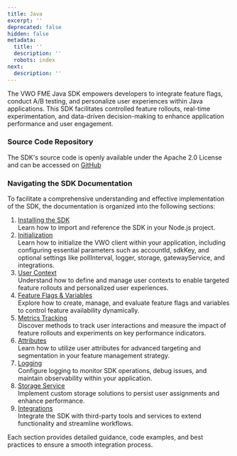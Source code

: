 ```yaml
---
title: Java
excerpt: ''
deprecated: false
hidden: false
metadata:
  title: ''
  description: ''
  robots: index
next:
  description: ''
---
```

The VWO FME Java SDK empowers developers to integrate feature flags, conduct A/B testing, and personalize user experiences within Java applications. This SDK facilitates controlled feature rollouts, real-time experimentation, and data-driven decision-making to enhance application performance and user engagement.

### Source Code Repository

The SDK's source code is openly available under the Apache 2.0 License and can be accessed on [GitHub](https://github.com/wingify/vwo-fme-java-sdk)

### Navigating the SDK Documentation

To facilitate a comprehensive understanding and effective implementation of the SDK, the documentation is organized into the following sections:

1. [Installing the SDK](doc:fme-java-install)\
   Learn how to import and reference the SDK in your Node.js project.
2. [Initialization](doc:fme-java-initialization)\
   Learn how to initialize the VWO client within your application, including configuring essential parameters such as accountId, sdkKey, and optional settings like pollInterval, logger, storage, gatewayService, and integrations.
3. [User Context](doc:fme-java-context)\
   Understand how to define and manage user contexts to enable targeted feature rollouts and personalized user experiences.
4. [Feature Flags & Variables](doc:fme-node-flags)\
   Explore how to create, manage, and evaluate feature flags and variables to control feature availability dynamically.
5. [Metrics Tracking](doc:fme-java-metrics)\
   Discover methods to track user interactions and measure the impact of feature rollouts and experiments on key performance indicators.
6. [Attributes](doc:fme-node-attributes)\
   Learn how to utilize user attributes for advanced targeting and segmentation in your feature management strategy.
7. [Logging](doc:fme-java-logging)\
   Configure logging to monitor SDK operations, debug issues, and maintain observability within your application.
8. [Storage Service](doc:fme-java-storage)\
   Implement custom storage solutions to persist user assignments and enhance performance.
9. [Integrations](doc:fme-java-integrations)\
   Integrate the SDK with third-party tools and services to extend functionality and streamline workflows.

Each section provides detailed guidance, code examples, and best practices to ensure a smooth integration process.